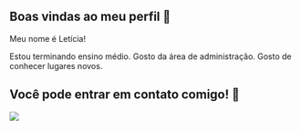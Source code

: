 ## Boas vindas ao meu perfil 💙

Meu nome é Letícia!

Estou terminando ensino médio.
Gosto da área de administração.
Gosto de conhecer lugares novos.

## Você pode entrar em contato comigo! 📧

![](https://media1.tenor.com/m/q_jj1u340XAAAAAd/snowball-bunny-carrot.gif)

